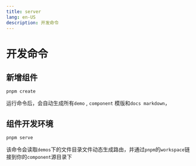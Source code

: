 ```yaml
---
title: server
lang: en-US
description: 开发命令
---
```


# 开发命令

## 新增组件

```shell
pnpm create
```

运行命令后，会自动生成所有`demo` , `component` 模版和`docs markdown`，

## 组件开发环境

```shell
pnpm serve
```

该命令会读取`demos`下的文件目录文件动态生成路由，并通过`pnpm`的`workspace`链接到你的`component`源目录下
